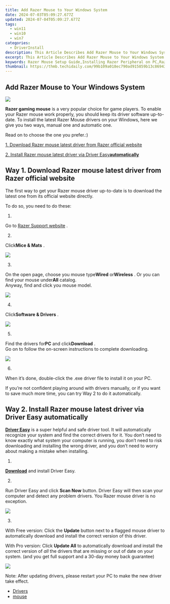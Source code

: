 ```yaml
---
title: Add Razer Mouse to Your Windows System
date: 2024-07-03T05:09:27.677Z
updated: 2024-07-04T05:09:27.677Z
tags:
  - win11
  - win10
  - win7
categories:
  - DriverInstall
description: This Article Describes Add Razer Mouse to Your Windows System
excerpt: This Article Describes Add Razer Mouse to Your Windows System
keywords: Razer Mouse Setup Guide,Installing Razer Peripheral on PC,Razer Mouse Windows Compatibility,Razer Optical Mouse Windows 10/11,Integrating Razer Mouse with Windows Operating System,Razer Wireless Mouse Windows Setup,Razer Mouse Configuration Tutorial for Windows
thumbnail: https://thmb.techidaily.com/99b109a018ec790ad915859b13c869439cc17a979bbda283730a317cf601feb3.png
---
```


## Add Razer Mouse to Your Windows System

![](https://images.drivereasy.com/wp-content/uploads/2017/08/img_59916dd2efe45.jpg)

**Razer gaming mouse** is a very popular choice for game players. To enable your Razer mouse work properly, you should keep its driver software up-to-date. To install the latest Razer Mouse drivers on your Windows, here we give you two ways, manual one and automatic one.

Read on to choose the one you prefer.:)

[1. Download Razer mouse latest driver from Razer official website](#m1)

[2. Install Razer mouse latest driver via Driver Easy**automatically**](#m2)

## Way 1\. Download Razer mouse latest driver from Razer official website

 The first way to get your Razer mouse driver up-to-date is to download the latest one from its official website directly.

To do so, you need to do these:

 1)  

 Go to [Razer Support website](http://support.razerzone.com/) .

 2)  

 Click**Mice & Mats** .

![](https://images.drivereasy.com/wp-content/uploads/2017/08/img_5991737c10be4.jpg)

 3)  

 On the open page, choose you mouse type**Wired** or**Wireless** . Or you can find your mouse under**All** catalog.  
 Anyway, find and click you mouse model.

![](https://images.drivereasy.com/wp-content/uploads/2017/08/img_599173be93b1d.jpg)

 4)  

 Click**Software & Drivers** .

![](https://images.drivereasy.com/wp-content/uploads/2017/08/img_5991748622b84.png)

 5)  

 Find the drivers for**PC** and click**Download** .  
 Go on to follow the on-screen instructions to complete downloading.

![](https://images.drivereasy.com/wp-content/uploads/2017/08/img_5991746d6fe65.jpg)

 6)  

 When it’s done, double-click the .exe driver file to install it on your PC.

If  you’re not confident playing around with drivers manually,  or if you want to save much more time, you can try Way 2 to do it automatically.

## Way 2\. Install Razer mouse latest driver via Driver Easy automatically

**[Driver Easy](https://tools.techidaily.com/drivereasy/download/)**  is a super helpful and safe driver tool.  It will automatically recognize your system and find the correct drivers for it. You don’t need to know exactly what system your computer is running, you don’t need to risk downloading and installing the wrong driver, and you don’t need to worry about making a mistake when installing.

 1)  

 **[Download](https://tools.techidaily.com/drivereasy/download/)**   and install Driver Easy.

 2)  

 Run Driver Easy and click **Scan Now**   button. Driver Easy will then scan your computer and detect any problem drivers. You Razer mouse driver is no exception.

![](https://images.drivereasy.com/wp-content/uploads/2017/08/img_5991768d7f685.jpg)

 3)  

 With Free version: Click the **Update**  button next to a flagged mouse driver to automatically download and install the correct version of this driver.

With Pro version: Click **Update All**  to automatically download and install the correct version of _all_  the drivers that are missing or out of date on your system. (and you get full support and a 30-day money back guarantee)

![](https://images.drivereasy.com/wp-content/uploads/2017/08/img_599178457e79f.jpg)

 Note: After updating drivers, please restart your PC to make the new driver take effect.

* [Drivers](https://tools.techidaily.com/drivereasy/download/)
* [mouse](https://store.drivereasy.com/order/cart.php?PRODS=4731822&QTY=1&AFFILIATE=108875)

<ins class="adsbygoogle"
     style="display:block"
     data-ad-format="autorelaxed"
     data-ad-client="ca-pub-7571918770474297"
     data-ad-slot="1223367746"></ins>



<ins class="adsbygoogle"
     style="display:block"
     data-ad-client="ca-pub-7571918770474297"
     data-ad-slot="8358498916"
     data-ad-format="auto"
     data-full-width-responsive="true"></ins>


